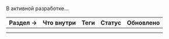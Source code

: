 
В активной разработке...





| Раздел → | Что внутри | Теги | Статус | Обновлено |
|---|---|---|---|---|
|  |  |  |  |  |
|  |  |  |  |  |
